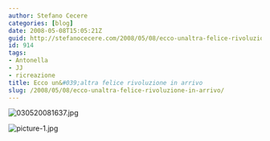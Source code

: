 ```yaml
---
author: Stefano Cecere
categories: [blog]
date: 2008-05-08T15:05:21Z
guid: http://stefanocecere.com/2008/05/08/ecco-unaltra-felice-rivoluzione-in-arrivo/
id: 914
tags:
- Antonella
- JJ
- ricreazione
title: Ecco un&#039;altra felice rivoluzione in arrivo
slug: /2008/05/08/ecco-unaltra-felice-rivoluzione-in-arrivo/
---
```


![030520081637.jpg](http://stefanocecere.com/wp-content/uploads/sites/3/2008/05/030520081637.jpg)

![picture-1.jpg](http://stefanocecere.com/wp-content/uploads/sites/3/2008/05/picture-11.jpg)